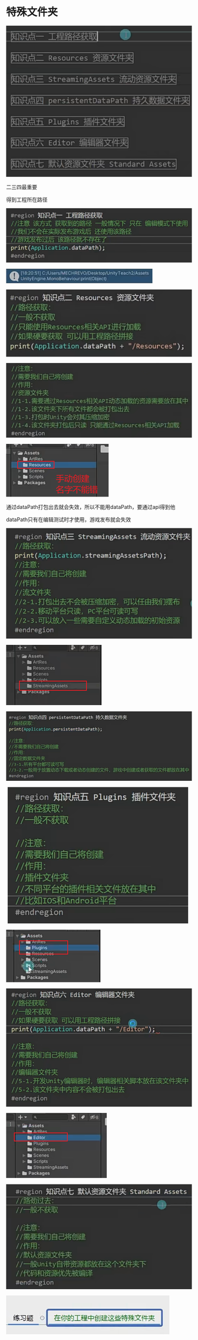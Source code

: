# 特殊文件夹

![6658c0035fbbfc9e80122ff171428e1d.png](image/6658c0035fbbfc9e80122ff171428e1d.png)

二三四最重要

得到工程所在路径

![ea88dcfb789d03e350bcac8856cfc1b9.png](image/ea88dcfb789d03e350bcac8856cfc1b9.png)

![88346905592619787a595c53d41d50b2.png](image/88346905592619787a595c53d41d50b2.png)

![f1ef5fae1f7844c1fb2358396171901e.png](image/f1ef5fae1f7844c1fb2358396171901e.png)

![f4ac1172368d66d041cb4ea232c280d8.png](image/f4ac1172368d66d041cb4ea232c280d8.png)

![98a7017847f13aac8d204b284aa935ed.png](image/98a7017847f13aac8d204b284aa935ed.png)

通过dataPath打包出去就会失效，所以不能用dataPath，要通过api得到他

dataPath只有在编辑测试时才使用，游戏发布就会失效

![f854f1345a66eee200f3d14fa6bf41f4.png](image/f854f1345a66eee200f3d14fa6bf41f4.png)

![bd3dc4a62063b070f60db7d3ce871779.png](image/bd3dc4a62063b070f60db7d3ce871779.png)

![99c5c7ba6258fbebc82102af759273c8.png](image/99c5c7ba6258fbebc82102af759273c8.png)

 ![f7d11be055fb878334bd4fb9d316f52f.png](image/f7d11be055fb878334bd4fb9d316f52f.png)

![6690e41968f8d4c2dcd743531860d4cb.png](image/6690e41968f8d4c2dcd743531860d4cb.png)

![3f742d1aab5130ed276a133b3fe2f932.png](image/3f742d1aab5130ed276a133b3fe2f932.png)

![b973c6820701bfadd54a279ad3c48290.png](image/b973c6820701bfadd54a279ad3c48290.png)

![106649a3b158616b495fdd8800d0775a.png](image/106649a3b158616b495fdd8800d0775a.png)

![fd8f357ed46ae02bc7f41c2cb8a52946.png](image/fd8f357ed46ae02bc7f41c2cb8a52946.png)
